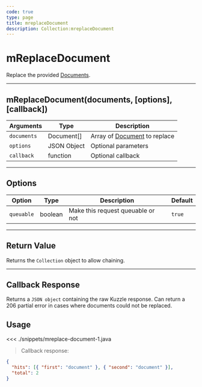 ```yaml
---
code: true
type: page
title: mreplaceDocument
description: Collection:mreplaceDocument
---
```


# mReplaceDocument

Replace the provided [Documents](/sdk/java/2/core-classes/document).

---

## mReplaceDocument(documents, [options], [callback])

| Arguments   | Type        | Description                                                          |
| ----------- | ----------- | -------------------------------------------------------------------- |
| `documents` | Document[]  | Array of [Document](/sdk/java/2/core-classes/document) to replace |
| `options`   | JSON Object | Optional parameters                                                  |
| `callback`  | function    | Optional callback                                                    |

---

## Options

| Option     | Type    | Description                       | Default |
| ---------- | ------- | --------------------------------- | ------- |
| `queuable` | boolean | Make this request queuable or not | `true`  |

---

## Return Value

Returns the `Collection` object to allow chaining.

---

## Callback Response

Returns a `JSON object` containing the raw Kuzzle response.
Can return a 206 partial error in cases where documents could not be replaced.

## Usage

<<< ./snippets/mreplace-document-1.java

> Callback response:

```json
{
  "hits": [{ "first": "document" }, { "second": "document" }],
  "total": 2
}
```
